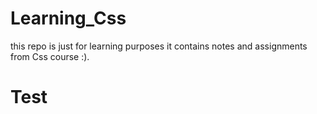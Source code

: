 # Learning_Css
this repo is just for learning purposes it contains notes and assignments from Css course :).


# Test